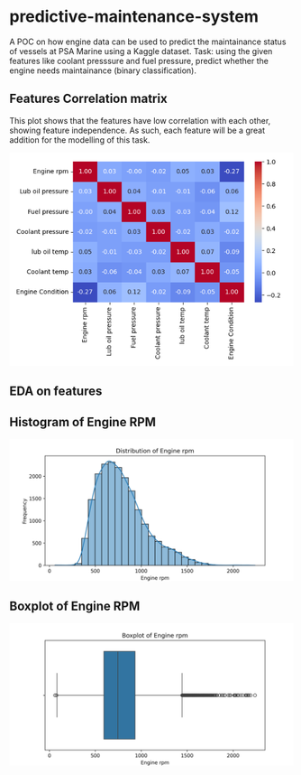 # predictive-maintenance-system

A POC on how engine data can be used to predict the maintainance status of vessels at PSA Marine using a Kaggle dataset. Task: using the given features like coolant presssure and fuel pressure, predict whether the engine needs maintainance (binary classification).

## Features Correlation matrix
This plot shows that the features have low correlation with each other, showing feature independence. As such, each feature will be a great addition for the modelling of this task.

![Correlation Matrix](imgs/features_correlation_matrix.png)


## EDA on features
## Histogram of Engine RPM

![hist_engine_rpm](imgs/hist_engine_rpm.png)

## Boxplot of Engine RPM

![boxplot_engine_rpm](imgs/boxplot_engine_rpm.png)
